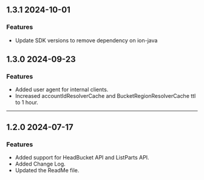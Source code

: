 ## 1.3.1 2024-10-01
### Features
* Update SDK versions to remove dependency on ion-java 

## 1.3.0 2024-09-23
### Features
* Added user agent for internal clients.
* Increased accountIdResolverCache and BucketRegionResolverCache ttl to 1 hour.
---

## 1.2.0 2024-07-17
### Features
* Added support for HeadBucket API and ListParts API.
* Added Change Log.
* Updated the ReadMe file.